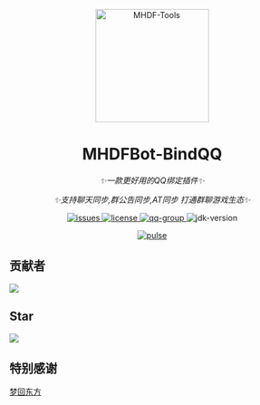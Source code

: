 <p align="center">
   <img src="https://pic.imgdb.cn/item/665c036bd9c307b7e9170568.png" width="200" height="200" alt="MHDF-Tools">
</p>

<div align="center">

# MHDFBot-BindQQ

_✨一款更好用的QQ绑定插件✨_

_✨支持聊天同步,群公告同步,AT同步 打通群聊游戏生态✨_
</div>

<p align="center">
    <a href="https://github.com/Love-MHDF/MHDFBot-BindQQ/issues">
        <img src="https://img.shields.io/github/issues/Love-MHDF/MHDFBot-BindQQ?style=flat-square" alt="issues">
    </a>
    <a href="https://github.com/Love-MHDF/MHDFBot-BindQQ/blob/main/LICENSE">
        <img src="https://img.shields.io/github/license/Love-MHDF/MHDFBot-BindQQ?style=flat-square" alt="license">
    </a>
    <a href="https://qm.qq.com/cgi-bin/qm/qr?k=T047YB6lHNMMcMuVlK_hGBcT5HNESxMA&jump_from=webapi&authKey=0/IFGIO6xLjjHB2YKF7laLxkKWbtWbDhb1lt//m7GgbElJSWdRZ8RjbWzSsufkO6">
        <img src="https://img.shields.io/badge/QQ群-129139830-brightgreen?style=flat-square" alt="qq-group">
    </a>
    <img src="https://img.shields.io/badge/JDK-17+-brightgreen?style=flat-square" alt="jdk-version">
</p>

<div align="center">
    <a href="https://github.com/Love-MHDF/MHDFBot-BindQQ/pulse">
        <img src="https://repobeats.axiom.co/api/embed/3f95c6a2c3be7b29d95016a78315ffb542c0c5dd.svg" alt="pulse">
    </a>
</div>

## 贡献者

[![](https://stg.contrib.rocks/image?repo=Love-MHDF/MHDFBot-BindQQ)](https://stg.contrib.rocks/image?repo=Love-MHDF/MHDFBot-BindQQ)

## Star

[![](https://starchart.cc/Love-MHDF/MHDFBot-BindQQ.svg?variant=adaptive)](https://starchart.cc/Love-MHDF/MHDFBot-BindQQ)

## 特别感谢

<div>
    <a href="https://www.mhdf.love/">梦回东方</a>
</div>
